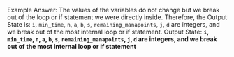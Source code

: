 Example Answer:
The values of the variables do not change but we break out of the loop or if statement we were directly inside. Therefore, the Output State is: `i`, `min_time`, `n`, `a`, `b`, `s`, `remaining_manapoints`, `j`, `d` are integers, and we break out of the most internal loop or if statement.
Output State: **`i`, `min_time`, `n`, `a`, `b`, `s`, `remaining_manapoints`, `j`, `d` are integers, and we break out of the most internal loop or if statement**
